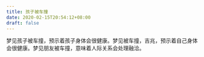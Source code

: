 ```yaml
---
title: 孩子被车撞
date: 2020-02-15T20:54:12+08:00
draft: false
---
```


梦见孩子被车撞，预示着孩子身体会很健康。梦见被车撞，吉兆，预示着自己身体会很健康。梦见朋友被车撞，意味着人际关系会处理融洽。